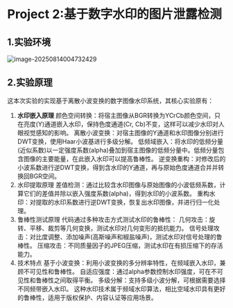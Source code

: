 # Project 2:基于数字水印的图片泄露检测 

## 1.实验环境

![image-20250814004732429](C:\Users\31858\AppData\Roaming\Typora\typora-user-images\image-20250814004732429.png)

## 2.实验原理

这本次实验的实现基于离散小波变换的数字图像水印系统，其核心实验原有：
1. **水印嵌入原理**
  颜色空间转换：将宿主图像从BGR转换为YCrCb颜色空间，只在亮度(Y)通道嵌入水印，保持色度通道(Cr, Cb)不变，这样可以减少水印对人眼视觉感知的影响。
  离散小波变换：对宿主图像的Y通道和水印图像分别进行DWT变换，使用Haar小波基进行多级分解。
  低频域嵌入：将水印的低频分量(近似系数)以一定强度系数(alpha)叠加到宿主图像的低频分量中。低频分量包含图像的主要能量，在此嵌入水印可以提高鲁棒性。
  逆变换重构：对修改后的小波系数进行逆DWT变换，得到含水印的Y通道，再与原始色度通道合并并转换回BGR空间。
2. 水印提取原理
差值检测：通过比较含水印图像与原始图像的小波低频系数，计算它们的差值并除以嵌入强度系数(alpha)，得到水印的小波系数。
重构水印：对提取的水印系数进行逆DWT变换，恢复出水印图像，并进行归一化处理。
3. 鲁棒性测试原理
代码通过多种攻击方式测试水印的鲁棒性：
几何攻击：旋转、平移、裁剪等几何变换，测试水印对几何变形的抵抗能力。
信号处理攻击：对比度调整、添加噪声(高斯噪声和椒盐噪声)，测试水印对信号处理的鲁棒性。
压缩攻击：不同质量因子的JPEG压缩，测试水印在有损压缩下的存活能力。
4. 技术特点
基于小波变换：利用小波变换的多分辨率特性，在频域嵌入水印，兼顾不可见性和鲁棒性。
自适应强度：通过alpha参数控制水印强度，可在不可见性和鲁棒性之间取得平衡。
多级分解：支持多级小波分解，可根据需要选择不同频带嵌入水印。
这种水印技术属于频域水印算法，相比空域水印具有更好的鲁棒性，适用于版权保护、内容认证等应用场景。
